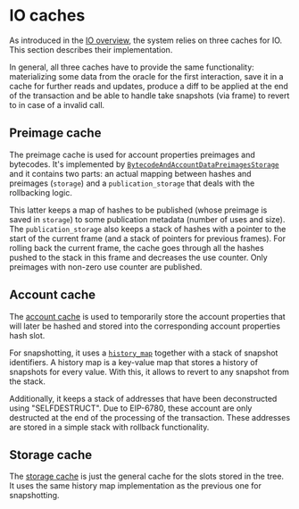 # IO caches

As introduced in the [IO overview](./io.md), the system relies on three caches for IO. This section describes their implementation.

In general, all three caches have to provide the same functionality: materializing some data from the oracle for the first interaction, save it in a cache for further reads and updates, produce a diff to be applied at the end of the transaction and be able to handle take snapshots (via frame) to revert to in case of a invalid call.

## Preimage cache

The preimage cache is used for account properties preimages and bytecodes. It's implemented by [`BytecodeAndAccountDataPreimagesStorage`](../../../basic_system/src/system_implementation/io/preimage_cache.rs) and it contains two parts: an actual mapping between hashes and preimages (`storage`) and a `publication_storage` that deals with the rollbacking logic.

This latter keeps a map of hashes to be published (whose preimage is saved in `storage`) to some publication metadata (number of uses and size). The `publication_storage` also keeps a stack of hashes with a pointer to the start of the current frame (and a stack of pointers for previous frames). For rolling back the current frame, the cache goes through all the hashes pushed to the stack in this frame and decreases the use counter. Only preimages with non-zero use counter are published.

## Account cache

The [account cache](../../../basic_system/src/system_implementation/io/account_cache.rs) is used to temporarily store the account properties that will later be hashed and stored into the corresponding account properties hash slot.

For snapshotting, it uses a [`history_map`](../../../zk_ee/src/common_structs/history_map.rs) together with a stack of snapshot identifiers. A history map is a key-value map that stores a history of snapshots for every value. With this, it allows to revert to any snapshot from the stack.

Additionally, it keeps a stack of addresses that have been deconstructed using "SELFDESTRUCT". Due to EIP-6780, these account are only destructed at the end of the processing of the transaction. These addresses are stored in a simple stack with rollback functionality.

## Storage cache

The [storage cache](../../../basic_system/src/system_implementation/io/storage_cache.rs) is just the general cache for the slots stored in the tree. It uses the same history map implementation as the previous one for snapshotting.
